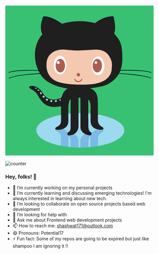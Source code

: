 ![Github Oct](https://raw.githubusercontent.com/Potential17/Potential17/master/github-logo-octocat-.gif)

  ![counter](https://en8l8xuwaoz0mtq.m.pipedream.net)

### Hey, folks! 👋

- 🔭 I’m currently working on my personal projects
- 🌱 I’m currently learning and discussing emerging technologies! I'm always interested in learning about new tech.
- 👯 I’m looking to collaborate on open source projects based web development
- 🤔 I’m looking for help with 
- 💬 Ask me about Frontend web development projects
- 📫 How to reach me: shashwat171@outlook.com
- 😄 Pronouns: Potential17
- ⚡ Fun fact: Some of my repos are going to be expired but just like shampoo I am ignoring it !!



<!--
**Potential17/Potential17** is a ✨ _special_ ✨ repository because its `README.md` (this file) appears on your GitHub profile.

